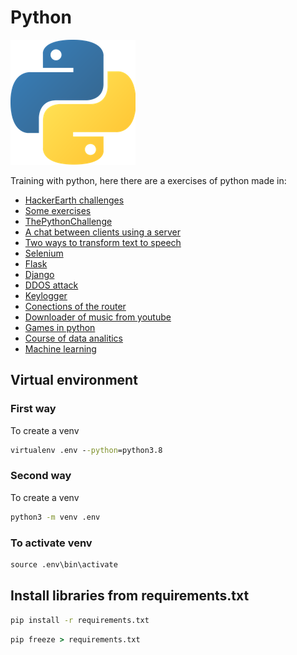 # Python

![](img/python.png)

Training with python, here there are a exercises of python made in:

- [HackerEarth challenges](HackerEarth)
- [Some exercises](Exercises)
- [ThePythonChallenge](ThePythonChallenge)
- [A chat between clients using a server](chat)
- [Two ways to transform text to speech](Text_to_speech)
- [Selenium](https://github.com/Kzarama/Selenium_Python)
- [Flask](https://github.com/Kzarama/flask)
- [Django](https://github.com/Kzarama/Django)
- [DDOS attack](ddos)
- [Keylogger](keylogger)
- [Conections of the router](router_conextions)
- [Downloader of music from youtube](youtube_downloader)
- [Games in python](https://github.com/Kzarama/Games_python)
- [Course of data analitics](https://github.com/Kzarama/Analitics)
- [Machine learning](https://github.com/Kzarama/machine_learning)

## Virtual environment

### First way

To create a venv

```cmd
virtualenv .env --python=python3.8
```

### Second way

To create a venv

```cmd
python3 -m venv .env
```

### To activate venv

```cmd
source .env\bin\activate
```

## Install libraries from requirements.txt

```cmd
pip install -r requirements.txt
```

```cmd
pip freeze > requirements.txt
```
